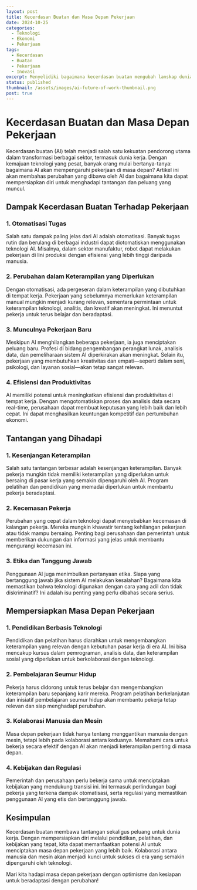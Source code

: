 ```yaml
---
layout: post
title: Kecerdasan Buatan dan Masa Depan Pekerjaan
date: 2024-10-25
categories:
  - Teknologi
  - Ekonomi
  - Pekerjaan
tags:
  - Kecerdasan
  - Buatan
  - Pekerjaan
  - Inovasi
excerpt: Menyelidiki bagaimana kecerdasan buatan mengubah lanskap dunia kerja dan apa yang perlu dilakukan untuk mempersiapkan diri menghadapi masa depan.
status: published
thumbnail: /assets/images/ai-future-of-work-thumbnail.png
post: true
---
```


# Kecerdasan Buatan dan Masa Depan Pekerjaan

Kecerdasan buatan (AI) telah menjadi salah satu kekuatan pendorong utama dalam transformasi berbagai sektor, termasuk dunia kerja. Dengan kemajuan teknologi yang pesat, banyak orang mulai bertanya-tanya: bagaimana AI akan mempengaruhi pekerjaan di masa depan? Artikel ini akan membahas perubahan yang dibawa oleh AI dan bagaimana kita dapat mempersiapkan diri untuk menghadapi tantangan dan peluang yang muncul.

## Dampak Kecerdasan Buatan Terhadap Pekerjaan

### 1. Otomatisasi Tugas

Salah satu dampak paling jelas dari AI adalah otomatisasi. Banyak tugas rutin dan berulang di berbagai industri dapat diotomatiskan menggunakan teknologi AI. Misalnya, dalam sektor manufaktur, robot dapat melakukan pekerjaan di lini produksi dengan efisiensi yang lebih tinggi daripada manusia.

### 2. Perubahan dalam Keterampilan yang Diperlukan

Dengan otomatisasi, ada pergeseran dalam keterampilan yang dibutuhkan di tempat kerja. Pekerjaan yang sebelumnya memerlukan keterampilan manual mungkin menjadi kurang relevan, sementara permintaan untuk keterampilan teknologi, analitis, dan kreatif akan meningkat. Ini menuntut pekerja untuk terus belajar dan beradaptasi.

### 3. Munculnya Pekerjaan Baru

Meskipun AI menghilangkan beberapa pekerjaan, ia juga menciptakan peluang baru. Profesi di bidang pengembangan perangkat lunak, analisis data, dan pemeliharaan sistem AI diperkirakan akan meningkat. Selain itu, pekerjaan yang membutuhkan kreativitas dan empati—seperti dalam seni, psikologi, dan layanan sosial—akan tetap sangat relevan.

### 4. Efisiensi dan Produktivitas

AI memiliki potensi untuk meningkatkan efisiensi dan produktivitas di tempat kerja. Dengan mengotomatiskan proses dan analisis data secara real-time, perusahaan dapat membuat keputusan yang lebih baik dan lebih cepat. Ini dapat menghasilkan keuntungan kompetitif dan pertumbuhan ekonomi.

## Tantangan yang Dihadapi

### 1. Kesenjangan Keterampilan

Salah satu tantangan terbesar adalah kesenjangan keterampilan. Banyak pekerja mungkin tidak memiliki keterampilan yang diperlukan untuk bersaing di pasar kerja yang semakin dipengaruhi oleh AI. Program pelatihan dan pendidikan yang memadai diperlukan untuk membantu pekerja beradaptasi.

### 2. Kecemasan Pekerja

Perubahan yang cepat dalam teknologi dapat menyebabkan kecemasan di kalangan pekerja. Mereka mungkin khawatir tentang kehilangan pekerjaan atau tidak mampu bersaing. Penting bagi perusahaan dan pemerintah untuk memberikan dukungan dan informasi yang jelas untuk membantu mengurangi kecemasan ini.

### 3. Etika dan Tanggung Jawab

Penggunaan AI juga menimbulkan pertanyaan etika. Siapa yang bertanggung jawab jika sistem AI melakukan kesalahan? Bagaimana kita memastikan bahwa teknologi digunakan dengan cara yang adil dan tidak diskriminatif? Ini adalah isu penting yang perlu dibahas secara serius.

## Mempersiapkan Masa Depan Pekerjaan

### 1. Pendidikan Berbasis Teknologi

Pendidikan dan pelatihan harus diarahkan untuk mengembangkan keterampilan yang relevan dengan kebutuhan pasar kerja di era AI. Ini bisa mencakup kursus dalam pemrograman, analisis data, dan keterampilan sosial yang diperlukan untuk berkolaborasi dengan teknologi.

### 2. Pembelajaran Seumur Hidup

Pekerja harus didorong untuk terus belajar dan mengembangkan keterampilan baru sepanjang karir mereka. Program pelatihan berkelanjutan dan inisiatif pembelajaran seumur hidup akan membantu pekerja tetap relevan dan siap menghadapi perubahan.

### 3. Kolaborasi Manusia dan Mesin

Masa depan pekerjaan tidak hanya tentang menggantikan manusia dengan mesin, tetapi lebih pada kolaborasi antara keduanya. Memahami cara untuk bekerja secara efektif dengan AI akan menjadi keterampilan penting di masa depan. 

### 4. Kebijakan dan Regulasi

Pemerintah dan perusahaan perlu bekerja sama untuk menciptakan kebijakan yang mendukung transisi ini. Ini termasuk perlindungan bagi pekerja yang terkena dampak otomatisasi, serta regulasi yang memastikan penggunaan AI yang etis dan bertanggung jawab.

## Kesimpulan

Kecerdasan buatan membawa tantangan sekaligus peluang untuk dunia kerja. Dengan mempersiapkan diri melalui pendidikan, pelatihan, dan kebijakan yang tepat, kita dapat memanfaatkan potensi AI untuk menciptakan masa depan pekerjaan yang lebih baik. Kolaborasi antara manusia dan mesin akan menjadi kunci untuk sukses di era yang semakin dipengaruhi oleh teknologi.

Mari kita hadapi masa depan pekerjaan dengan optimisme dan kesiapan untuk beradaptasi dengan perubahan!
